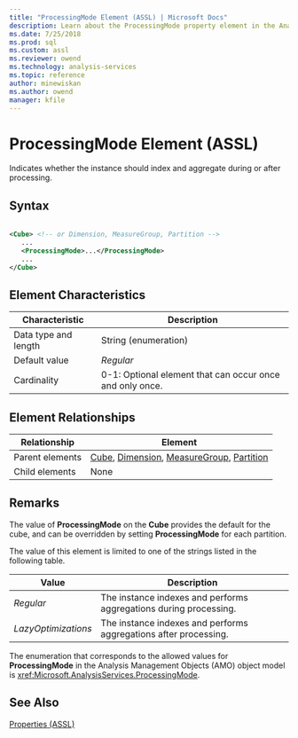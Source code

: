 ```yaml
---
title: "ProcessingMode Element (ASSL) | Microsoft Docs"
description: Learn about the ProcessingMode property element in the Analysis Services Scripting Language (ASSL) schema.
ms.date: 7/25/2018
ms.prod: sql
ms.custom: assl
ms.reviewer: owend
ms.technology: analysis-services
ms.topic: reference
author: minewiskan
ms.author: owend
manager: kfile
---
```

# ProcessingMode Element (ASSL)

  Indicates whether the instance should index and aggregate during or after processing.  
  
## Syntax  
  
```xml  
  
<Cube> <!-- or Dimension, MeasureGroup, Partition -->  
   ...  
   <ProcessingMode>...</ProcessingMode>  
   ...  
</Cube>  
```  
  
## Element Characteristics  
  
|Characteristic|Description|  
|--------------------|-----------------|  
|Data type and length|String (enumeration)|  
|Default value|*Regular*|  
|Cardinality|0-1: Optional element that can occur once and only once.|  
  
## Element Relationships  
  
|Relationship|Element|  
|------------------|-------------|  
|Parent elements|[Cube](../objects/cube-element-assl.md), [Dimension](../objects/dimension-element-assl.md), [MeasureGroup](../objects/measuregroup-element-assl.md), [Partition](../objects/partition-element-assl.md)|  
|Child elements|None|  
  
## Remarks  
 The value of **ProcessingMode** on the **Cube** provides the default for the cube, and can be overridden by setting **ProcessingMode** for each partition.  
  
 The value of this element is limited to one of the strings listed in the following table.  
  
|Value|Description|  
|-----------|-----------------|  
|*Regular*|The instance indexes and performs aggregations during processing.|  
|*LazyOptimizations*|The instance indexes and performs aggregations after processing.|  
  
 The enumeration that corresponds to the allowed values for **ProcessingMode** in the Analysis Management Objects (AMO) object model is <xref:Microsoft.AnalysisServices.ProcessingMode>.  
  
## See Also  
 [Properties &#40;ASSL&#41;](properties-assl.md)  
  
  
